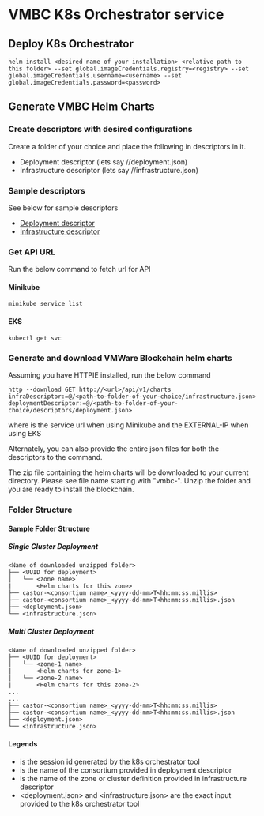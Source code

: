 # VMBC K8s Orchestrator service

## Deploy K8s Orchestrator

```
helm install <desired name of your installation> <relative path to this folder> --set global.imageCredentials.registry=<registry> --set global.imageCredentials.username=<username> --set global.imageCredentials.password=<password>
```

## Generate VMBC Helm Charts

### Create descriptors with desired configurations
Create a folder of your choice and place the following in descriptors in it.
- Deployment descriptor (lets say /<path-to-folder-of-your-choice>/deployment.json)
- Infrastructure descriptor (lets say /<path-to-folder-of-your-choice>/infrastructure.json)
  
### Sample descriptors
See below for sample descriptors
- [Deployment descriptor](./../sample-descriptors/deployment.json)
- [Infrastructure descriptor](./../sample-descriptors/infrastructure.json)

### Get API URL

Run the below command to fetch url for API

#### Minikube
```
minikube service list
```

#### EKS
```
kubectl get svc
```

### Generate and download VMWare Blockchain helm charts

Assuming you have HTTPIE installed, run the below command
```
http --download GET http://<url>/api/v1/charts infraDescriptor:=@/<path-to-folder-of-your-choice/infrastructure.json> deploymentDescriptor:=@/<path-to-folder-of-your-choice/descriptors/deployment.json>
```
where <url> is the service url when using Minikube and the EXTERNAL-IP when using EKS

Alternately, you can also provide the entire json files for both the descriptors to the command.

The zip file containing the helm charts will be downloaded to your current directory. Please see file name starting with "vmbc-". Unzip the folder and you are ready to install the blockchain.

### Folder Structure
#### Sample Folder Structure
##### Single Cluster Deployment
```
<Name of downloaded unzipped folder>
├── <UUID for deployment>
│   └── <zone name>
|       <Helm charts for this zone>
├── castor-<consortium name>_<yyyy-dd-mm>T<hh:mm:ss.millis>
├── castor-<consortium name>_<yyyy-dd-mm>T<hh:mm:ss.millis>.json
├── <deployment.json>
└── <infrastructure.json>
```
##### Multi Cluster Deployment
```
<Name of downloaded unzipped folder>
├── <UUID for deployment>
│   └── <zone-1 name>
|       <Helm charts for zone-1>
│   └── <zone-2 name>
|       <Helm charts for this zone-2>
...
...
├── castor-<consortium name>_<yyyy-dd-mm>T<hh:mm:ss.millis>
├── castor-<consortium name>_<yyyy-dd-mm>T<hh:mm:ss.millis>.json
├── <deployment.json>
└── <infrastructure.json>
```
#### Legends
- <UUID for deployment> is the session id generated by the k8s orchestrator tool
- <consortium name> is the name of the consortium provided in deployment descriptor
- <zone name> is the name of the zone or cluster definition provided in infrastructure descriptor
- <deployment.json> and <infrastructure.json> are the exact input provided to the k8s orchestrator tool
